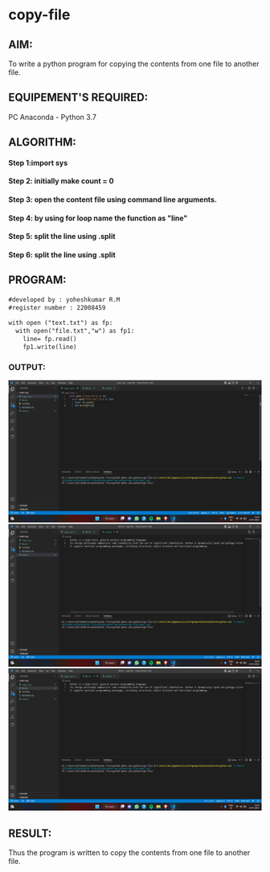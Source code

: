 # copy-file
## AIM:
To write a python program for copying the contents from one file to another file.
## EQUIPEMENT'S REQUIRED: 
PC
Anaconda - Python 3.7
## ALGORITHM: 
#### Step 1:import sys
#### Step 2: initially make count = 0 
#### Step 3: open the content file using command line arguments.
#### Step 4:  by using for loop name the function as "line"
#### Step 5: split the line using .split
#### Step 6: split the line using .split

## PROGRAM:
```
#developed by : yoheshkumar R.M
#register number : 22008459
```
```
with open ("text.txt") as fp:
  with open("file.txt","w") as fp1:
    line= fp.read()
    fp1.write(line)
```
### OUTPUT:
![OUTPUT](./cf1.png)
![output](./cf2.png)
![output](./cf3.png)


## RESULT:
Thus the program is written to copy the contents from one file to another file.
